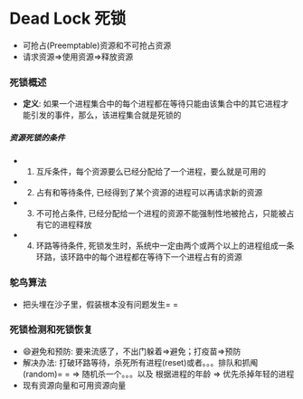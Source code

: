 # Dead Lock 死锁

- 可抢占(Preemptable)资源和不可抢占资源
- 请求资源=>使用资源=>释放资源

### 死锁概述

- **定义**: 如果一个进程集合中的每个进程都在等待只能由该集合中的其它进程才能引发的事件，那么，该进程集合就是死锁的

##### 资源死锁的条件

- 1. 互斥条件，每个资源要么已经分配给了一个进程，要么就是可用的
- 2. 占有和等待条件, 已经得到了某个资源的进程可以再请求新的资源
- 3. 不可抢占条件, 已经分配给一个进程的资源不能强制性地被抢占，只能被占有它的进程释放
- 4. 环路等待条件, 死锁发生时，系统中一定由两个或两个以上的进程组成一条环路，该环路中的每个进程都在等待下一个进程占有的资源

### 鸵鸟算法

- 把头埋在沙子里，假装根本没有问题发生= =

### 死锁检测和死锁恢复

- :smile:避免和预防: 要来流感了，不出门躲着=>避免；打疫苗=>预防
- 解决办法: 打破环路等待，杀死所有进程(reset)或者。。。排队和抓阄(random)= = => 随机杀一个。。。以及 根据进程的年龄 => 优先杀掉年轻的进程
- 现有资源向量和可用资源向量
